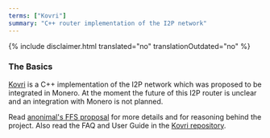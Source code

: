 ```yaml
---
terms: ["Kovri"]
summary: "C++ router implementation of the I2P network"
---
```


{% include disclaimer.html translated="no" translationOutdated="no" %}

### The Basics

[Kovri](https://gitlab.com/kovri-project/kovri/) is a C++ implementation of the I2P network which was proposed to be integrated in Monero. At the moment the future of this I2P router is unclear and an integration with Monero is not planned.

Read [anonimal's FFS proposal](https://forum.getmonero.org/9/work-in-progress/86967/anonimal-s-kovri-full-time-development-funding-thread) for more details and for reasoning behind the project. Also read the FAQ and User Guide in the [Kovri repository](https://gitlab.com/kovri-project/kovri/).